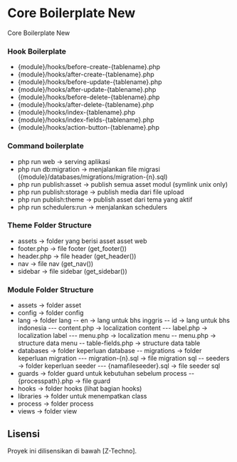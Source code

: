# Core Boilerplate New

Core Boilerplate New

### Hook Boilerplate
- {module}/hooks/before-create-{tablename}.php
- {module}/hooks/after-create-{tablename}.php
- {module}/hooks/before-update-{tablename}.php
- {module}/hooks/after-update-{tablename}.php
- {module}/hooks/before-delete-{tablename}.php
- {module}/hooks/after-delete-{tablename}.php
- {module}/hooks/index-{tablename}.php
- {module}/hooks/index-fields-{tablename}.php
- {module}/hooks/action-button-{tablename}.php

### Command boilerplate
- php run web -> serving aplikasi
- php run db:migration -> menjalankan file migrasi ({module}/databases/migrations/migration-{n}.sql)
- php run publish:asset -> publish semua asset modul (symlink unix only)
- php run publish:storage -> publish media dari file upload
- php run publish:theme -> publish asset dari tema yang aktif
- php run schedulers:run -> menjalankan schedulers

### Theme Folder Structure
- assets -> folder yang berisi asset asset web
- footer.php -> file footer (get_footer())
- header.php -> file header (get_header())
- nav -> file nav (get_nav())
- sidebar -> file sidebar (get_sidebar())

### Module Folder Structure
- assets -> folder asset
- config -> folder config
- lang -> folder lang
-- en -> lang untuk bhs inggris
-- id -> lang untuk bhs indonesia
--- content.php -> localization content
--- label.php -> localization label
--- menu.php -> localization menu
-- menu.php -> structure data menu
-- table-fields.php -> structure data table
- databases -> folder keperluan database
-- migrations -> folder keperluan migration
--- migration-{n}.sql -> file migration sql
-- seeders -> folder keperluan seeder
--- {namafileseeder}.sql -> file seeder sql
- guards -> folder guard untuk kebutuhan sebelum process
-- {processpath}.php -> file guard
- hooks -> folder hooks (lihat bagian hooks)
- libraries -> folder untuk menempatkan class
- process -> folder process
- views -> folder view

## Lisensi

Proyek ini dilisensikan di bawah [Z-Techno].
